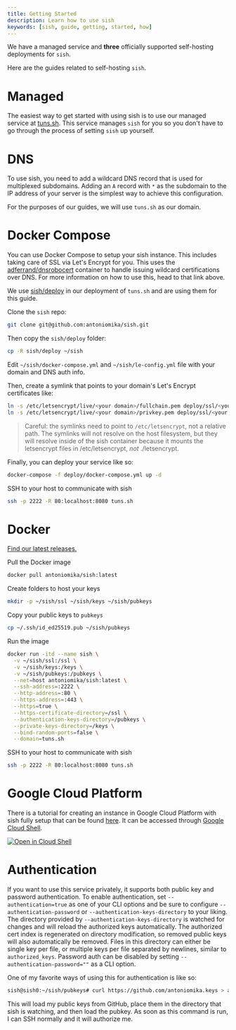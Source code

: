 ```yaml
---
title: Getting Started
description: Learn how to use sish 
keywords: [sish, guide, getting, started, how]
---
```


We have a managed service and **three** officially supported self-hosting
deployments for `sish`.

Here are the guides related to self-hosting `sish`.

# Managed

The easiest way to get started with using sish is to use our managed service at
[tuns.sh](https://tuns.sh). This service manages `sish` for you so you don't
have to go through the process of setting `sish` up yourself.

# DNS

To use sish, you need to add a wildcard DNS record that is used for multiplexed
subdomains. Adding an `A` record with `*` as the subdomain to the IP address of
your server is the simplest way to achieve this configuration.

For the purposes of our guides, we will use `tuns.sh` as our domain.

# Docker Compose

You can use Docker Compose to setup your sish instance. This includes taking
care of SSL via Let's Encrypt for you. This uses the
[adferrand/dnsrobocert](https://github.com/adferrand/dnsrobocert) container to
handle issuing wildcard certifications over DNS. For more information on how to
use this, head to that link above.

We use
[sish/deploy](https://github.com/antoniomika/sish/tree/4ed42082289f6da8a9f873ed8110963290ea4ce9/deploy)
in our deployment of `tuns.sh` and are using them for this guide.

Clone the `sish` repo:

```bash
git clone git@github.com:antoniomika/sish.git
```

Then copy the `sish/deploy` folder:

```bash
cp -R sish/deploy ~/sish
```

Edit `~/sish/docker-compose.yml` and `~/sish/le-config.yml` file with your
domain and DNS auth info.

Then, create a symlink that points to your domain's Let's Encrypt certificates
like:

```bash
ln -s /etc/letsencrypt/live/<your domain>/fullchain.pem deploy/ssl/<your domain>.crt
ln -s /etc/letsencrypt/live/<your domain>/privkey.pem deploy/ssl/<your domain>.key
```

> Careful: the symlinks need to point to `/etc/letsencrypt`, not a relative
> path. The symlinks will not resolve on the host filesystem, but they will
> resolve inside of the sish container because it mounts the letsencrypt files
> in /etc/letsencrypt, _not_ ./letsencrypt.

Finally, you can deploy your service like so:

```bash
docker-compose -f deploy/docker-compose.yml up -d
```

SSH to your host to communicate with sish

```bash
ssh -p 2222 -R 80:localhost:8080 tuns.sh
```

# Docker

[Find our latest releases.](/faq#where-can-i-find-latest-releases)

Pull the Docker image

```bash
docker pull antoniomika/sish:latest
```

Create folders to host your keys

```bash
mkdir -p ~/sish/ssl ~/sish/keys ~/sish/pubkeys
```

Copy your public keys to `pubkeys`

```bash
cp ~/.ssh/id_ed25519.pub ~/sish/pubkeys
```

Run the image

```bash
docker run -itd --name sish \
  -v ~/sish/ssl:/ssl \
  -v ~/sish/keys:/keys \
  -v ~/sish/pubkeys:/pubkeys \
  --net=host antoniomika/sish:latest \
  --ssh-address=:2222 \
  --http-address=:80 \
  --https-address=:443 \
  --https=true \
  --https-certificate-directory=/ssl \
  --authentication-keys-directory=/pubkeys \
  --private-keys-directory=/keys \
  --bind-random-ports=false \
  --domain=tuns.sh
```

SSH to your host to communicate with sish

```bash
ssh -p 2222 -R 80:localhost:8080 tuns.sh
```

# Google Cloud Platform

There is a tutorial for creating an instance in Google Cloud Platform with sish
fully setup that can be found
[here](https://github.com/antoniomika/sish/blob/main/deploy/gcloud.md). It can
be accessed through [Google Cloud Shell](https://cloud.google.com/shell).

[![Open in Cloud Shell](https://gstatic.com/cloudssh/images/open-btn.svg)](https://ssh.cloud.google.com/cloudshell/editor?shellonly=true&cloudshell_git_repo=https%3A%2F%2Fgithub.com%2Fantoniomika%2Fsish&cloudshell_git_branch=main&cloudshell_tutorial=deploy%2Fgcloud.md)

# Authentication

If you want to use this service privately, it supports both public key and
password authentication. To enable authentication, set `--authentication=true`
as one of your CLI options and be sure to configure `--authentication-password`
or `--authentication-keys-directory` to your liking. The directory provided by
`--authentication-keys-directory` is watched for changes and will reload the
authorized keys automatically. The authorized cert index is regenerated on
directory modification, so removed public keys will also automatically be
removed. Files in this directory can either be single key per file, or multiple
keys per file separated by newlines, similar to `authorized_keys`. Password auth
can be disabled by setting `--authentication-password=""` as a CLI option.

One of my favorite ways of using this for authentication is like so:

```bash
sish@sish0:~/sish/pubkeys# curl https://github.com/antoniomika.keys > antoniomika
```

This will load my public keys from GitHub, place them in the directory that sish
is watching, and then load the pubkey. As soon as this command is run, I can SSH
normally and it will authorize me.

